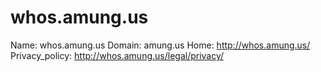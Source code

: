
# whos.amung.us

Name: whos.amung.us
Domain: amung.us
Home: http://whos.amung.us/
Privacy_policy: http://whos.amung.us/legal/privacy/
